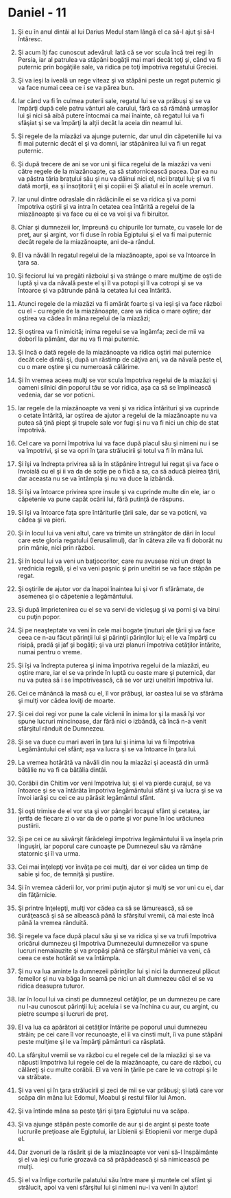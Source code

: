 # Daniel - 11

1. Şi eu în anul dintâi al lui Darius Medul stam lângă el ca să-l ajut şi să-l întăresc. 

2. Şi acum îţi fac cunoscut adevărul: Iată că se vor scula încă trei regi în Persia, iar al patrulea va stăpâni bogăţii mai mari decât toţi şi, când va fi puternic prin bogăţiile sale, va ridica pe toţi împotriva regatului Greciei. 

3. Şi va ieşi la iveală un rege viteaz şi va stăpâni peste un regat puternic şi va face numai ceea ce i se va părea bun. 

4. Iar când va fi în culmea puterii sale, regatul lui se va prăbuşi şi se va împărţi după cele patru vânturi ale carului, fără ca să rămână urmaşilor lui şi nici să aibă putere întocmai ca mai înainte, că regatul lui va fi sfâşiat şi se va împărţi la alţii decât la aceia din neamul lui. 

5. Şi regele de la miazăzi va ajunge puternic, dar unul din căpeteniile lui va fi mai puternic decât el şi va domni, iar stăpânirea lui va fi un regat puternic. 

6. Şi după trecere de ani se vor uni şi fiica regelui de la miazăzi va veni către regele de la miazănoapte, ca să statornicească pacea. Dar ea nu va păstra tăria braţului său şi nu va dăinui nici el, nici braţul lui; şi va fi dată morţii, ea şi însoţitorii ţ ei şi copiii ei Şi aliatul ei în acele vremuri. 

7. Iar unul dintre odraslale din rădăcinile ei se va ridica şi va porni împotriva oştirii şi va intra în cetatea cea întărită a regelui de la miazănoapte şi va face cu ei ce va voi şi va fi biruitor. 

8. Chiar şi dumnezeii lor, împreună cu chipurile lor turnate, cu vasele lor de preţ, aur şi argint, vor fi duse în robia Egiptului şi el va fi mai puternic decât regele de la miazănoapte, ani de-a rândul. 

9. El va năvăli în regatul regelui de la miazănoapte, apoi se va întoarce în ţara sa. 

10. Şi feciorul lui va pregăti războiul şi va strânge o mare mulţime de oşti de luptă şi va da năvală peste el şi îl va potopi şi îl va cotropi şi se va întoarce şi va pătrunde până la cetatea lui cea întărită. 

11. Atunci regele de la miazăzi va fi amărât foarte şi va ieşi şi va face război cu el - cu regele de la miazănoapte, care va ridica o mare oştire; dar oştirea va cădea în mâna regelui de la miazăzi; 

12. Şi oştirea va fi nimicită; inima regelui se va îngâmfa; zeci de mii va doborî la pământ, dar nu va fi mai puternic. 

13. Şi încă o dată regele de la miazănoapte va ridica oştiri mai puternice decât cele dintâi şi, după un răstimp de câţiva ani, va da năvală peste el, cu o mare oştire şi cu numeroasă călărime. 

14. Şi în vremea aceea mulţi se vor scula împotriva regelui de la miazăzi şi oameni silnici din poporul tău se vor ridica, aşa ca să se împlinească vedenia, dar se vor poticni. 

15. Iar regele de la miazănoapte va veni şi va ridica întărituri şi va cuprinde o cetate întărită, iar oştirea de ajutor a regelui de la miazănoapte nu va putea să ţină piept şi trupele sale vor fugi şi nu va fi nici un chip de stat împotrivă. 

16. Cel care va porni împotriva lui va face după placul său şi nimeni nu i se va împotrivi, şi se va opri în ţara strălucirii şi totul va fi în mâna lui. 

17. Şi îşi va îndrepta privirea să ia în stăpânire întregul lui regat şi va face o învoială cu el şi ii va da de soţie pe o fiică a sa, ca să aducă pieirea ţării, dar aceasta nu se va întâmpla şi nu va duce la izbândă. 

18. Şi îşi va întoarce privirea spre insule şi va cuprinde multe din ele, iar o căpetenie va pune capăt ocării lui, fără putinţă de răspuns. 

19. Şi îşi va întoarce faţa spre întăriturile ţării sale, dar se va poticni, va cădea şi va pieri. 

20. Şi în locul lui va veni altul, care va trimite un strângător de dări în locul care este gloria regatului (Ierusalimul), dar în câteva zile va fi doborât nu prin mânie, nici prin război. 

22. Şi în locul lui va veni un batjocoritor, care nu avusese nici un drept la vrednicia regală, şi el va veni paşnic şi prin uneltiri se va face stăpân pe regat. 

22. Şi oştirile de ajutor vor da înapoi înaintea lui şi vor fi sfărâmate, de asemenea şi o căpetenie a legământului. 

23. Şi după împrietenirea cu el se va servi de vicleşug şi va porni şi va birui cu puţin popor. 

24. Şi pe neaşteptate va veni în cele mai bogate ţinuturi ale ţării şi va face ceea ce n-au făcut părinţii lui şi părinţii părinţilor lui; el le va împărţi cu risipă, pradă şi jaf şi bogăţii; şi va urzi planuri împotriva cetăţilor întărite, numai pentru o vreme. 

25. Şi îşi va îndrepta puterea şi inima împotriva regelui de la miazăzi, eu oştire mare, iar el se va prinde în luptă cu oaste mare şi puternică, dar nu va putea să i se împotrivească, că se vor urzi uneltiri împotriva lui. 

26. Cei ce mănâncă la masă cu el, îl vor prăbuşi, iar oastea lui se va sfărâma şi mulţi vor cădea loviţi de moarte. 

27. Şi cei doi regi vor pune la cale viclenii în inima lor şi la masă îşi vor spune lucruri mincinoase, dar fără nici o izbândă, că încă n-a venit sfârşitul rânduit de Dumnezeu. 

28. Şi se va duce cu mari averi în ţara lui şi inima lui va fi împotriva Legământului cel sfânt; aşa va lucra şi se va întoarce în ţara lui. 

29. La vremea hotărâtă va năvăli din nou la miazăzi şi această din urmă bătălie nu va fi ca bătălia dintâi. 

30. Corăbii din Chitim vor veni împotriva lui; şi el va pierde curajul, se va întoarce şi se va întărâta împotriva legământului sfânt şi va lucra şi se va învoi iarăşi cu cei ce au părăsit legământul sfânt. 

31. Şi oşti trimise de el vor sta şi vor pângări locaşul sfânt şi cetatea, iar jertfa de fiecare zi o var da de o parte şi vor pune în loc urâciunea pustiirii. 

32. Şi pe cei ce au săvârşit fărădelegi împotriva legământului îi va înşela prin linguşiri, iar poporul care cunoaşte pe Dumnezeul său va rămâne statornic şi îl va urma. 

33. Cei mai înţelepţi vor învăţa pe cei mulţi, dar ei vor cădea un timp de sabie şi foc, de temniţă şi pustiire. 

34. Şi în vremea căderii lor, vor primi puţin ajutor şi mulţi se vor uni cu ei, dar din făţărnicie. 

35. Şi printre înţelepţi, mulţi vor cădea ca să se lămurească, să se curăţească şi să se albească până la sfârşitul vremii, că mai este încă până la vremea rânduită. 

36. Şi regele va face după placul său şi se va ridica şi se va trufi împotriva oricărui dumnezeu şi împotriva Dumnezeului dumnezeilor va spune lucruri nemaiauzite şi va propăşi până ce sfârşitul mâniei va veni, că ceea ce este hotărât se va întâmpla. 

37. Şi nu va lua aminte la dumnezeii părinţilor lui şi nici la dumnezeul plăcut femeilor şi nu va băga în seamă pe nici un alt dumnezeu căci el se va ridica deasupra tuturor. 

38. Iar în locul lui va cinsti pe dumnezeul cetăţilor, pe un dumnezeu pe care nu l-au cunoscut părinţii lui; aceluia i se va închina cu aur, cu argint, cu pietre scumpe şi lucruri de preţ. 

39. El va lua ca apărători ai cetăţilor întărite pe poporul unui dumnezeu străin; pe cei care îl vor recunoaşte, el îi va cinsti mult, îi va pune stăpâni peste mulţime şi le va împărţi pământuri ca răsplată. 

40. La sfârşitul vremii se va război cu el regele cel de la miazăzi şi se va năpusti împotriva lui regele cel de la miazănoapte, cu care de război, cu călăreţi şi cu multe corăbii. El va veni în ţările pe care le va cotropi şi le va străbate. 

41. Şi va veni şi în ţara strălucirii şi zeci de mii se var prăbuşi; şi iată care vor scăpa din mâna lui: Edomul, Moabul şi restul fiilor lui Amon. 

42. Şi va întinde mâna sa peste ţări şi ţara Egiptului nu va scăpa. 

43. Şi va ajunge stăpân peste comorile de aur şi de argint şi peste toate lucrurile preţioase ale Egiptului, iar Libienii şi Etiopienii vor merge după el. 

44. Dar zvonuri de la răsărit şi de la miazănoapte vor veni să-l înspăimânte şi el va ieşi cu furie grozavă ca să prăpădească şi să nimicească pe mulţi. 

45. Şi el va înfige corturile palatului său între mare şi muntele cel sfânt şi strălucit, apoi va veni sfârşitul lui şi nimeni nu-i va veni în ajutor! 

